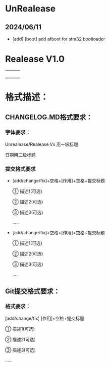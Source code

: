 # UnRealease

## 2024/06/11
- [add] [boot] add afboot for stm32 bootloader

# Realease V1.0
|     |     |     |
|-----|-----|-----|
|     |     |     |
|     |     |     |
|     |     |     |
|     |     |     |


# 格式描述：

## CHANGELOG.MD格式要求：

### 字体要求：

Unrealease/Realease Vx 用一级标题

日期用二级标题

### 提交格式要求

- [add/change/fix]+空格+[作用]+空格+提交标题

  ① 描述1(可选)

  ② 描述2(可选)

  ③ 描述3(可选)

  .....

- [add/change/fix]+空格+[作用]+空格+提交标题

  ① 描述1(可选)

  ② 描述2(可选)

  ③ 描述3(可选)

  .....

## Git提交格式要求：

### 格式要求：

[add/change/fix] [作用]+空格+提交标题

① 描述1(可选)

② 描述2(可选)

③ 描述3(可选)

.....
